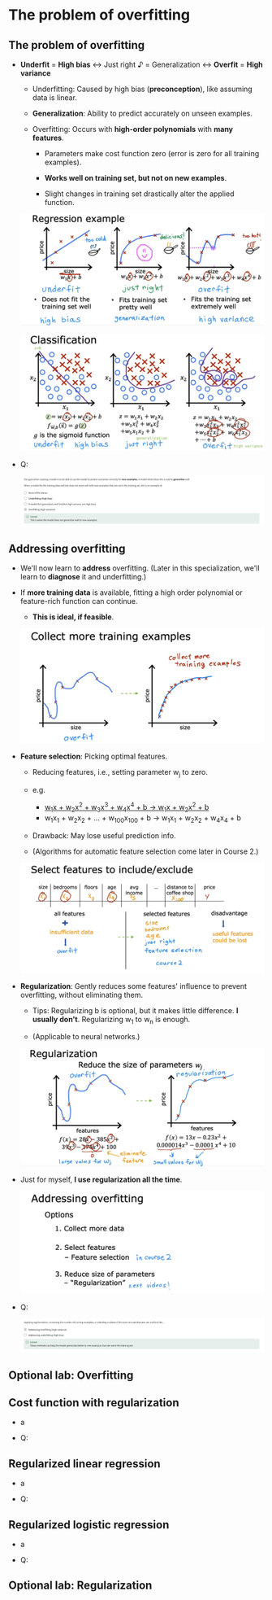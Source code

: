 # The problem of overfitting

## The problem of overfitting

- **Underfit** = **High bias** ↔ Just right &#9834; = Generalization ↔ **Overfit** = **High variance**

  - Underfitting: Caused by high bias (**preconception**), like assuming data is linear.

  - **Generalization**: Ability to predict accurately on unseen examples.

  - Overfitting: Occurs with **high-order polynomials** with **many features**.

    - Parameters make cost function zero (error is zero for all training examples).

    - **Works well on training set, but not on new examples**.

    - Slight changes in training set drastically alter the applied function.

  ![alt text](resources/notes/01.png)

  ![alt text](resources/notes/02.png)

- Q:

  ![alt text](resources/questions/01.png)

## Addressing overfitting

- We'll now learn to **address** overfitting. (Later in this specialization, we'll learn to **diagnose** it and underfitting.)

- If **more training data** is available, fitting a high order polynomial or feature-rich function can continue.

  - **This is ideal, if feasible**.

  ![alt text](resources/notes/03.png)

- **Feature selection**: Picking optimal features.

  - Reducing features, i.e., setting parameter w<sub>j</sub> to zero.

  - e.g.

    - [w<sub>1</sub>x + w<sub>2</sub>x<sup>2</sup> + w<sub>3</sub>x<sup>3</sup> + w<sub>4</sub>x<sup>4</sup> + b &rarr; w<sub>1</sub>x + w<sub>2</sub>x<sup>2</sup> + b](https://github.com/shisotem/stanford-andrew-ng-ml-dl/blob/main/s1_machine_learning_specialization/c1_supervised_machine_learning_regression_and_classification/w3_classification/07_the_problem_of_overfitting/resources/notes/01.png)
    - w<sub>1</sub>x<sub>1</sub> + w<sub>2</sub>x<sub>2</sub> + ... + w<sub>100</sub>x<sub>100</sub> + b &rarr; w<sub>1</sub>x<sub>1</sub> + w<sub>2</sub>x<sub>2</sub> + w<sub>4</sub>x<sub>4</sub> + b

  - Drawback: May lose useful prediction info.

  - (Algorithms for automatic feature selection come later in Course 2.)

  ![alt text](resources/notes/04.png)

- **Regularization**: Gently reduces some features' influence to prevent overfitting, without eliminating them.

  - Tips: Regularizing b is optional, but it makes little difference. **I usually don't**. Regularizing w<sub>1</sub> to w<sub>n</sub> is enough.

  - (Applicable to neural networks.)

  ![alt text](resources/notes/05.png)

- Just for myself, **I use regularization all the time**.

  ![alt text](resources/notes/06.png)

- Q:

  ![alt text](resources/questions/02.png)

## Optional lab: Overfitting

## Cost function with regularization

- a

- Q:

## Regularized linear regression

- a

- Q:

## Regularized logistic regression

- a

- Q:

## Optional lab: Regularization
